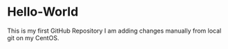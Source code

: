 # Hello-World
This is my first GitHub Repository
I am adding changes manually from local git on my CentOS.
